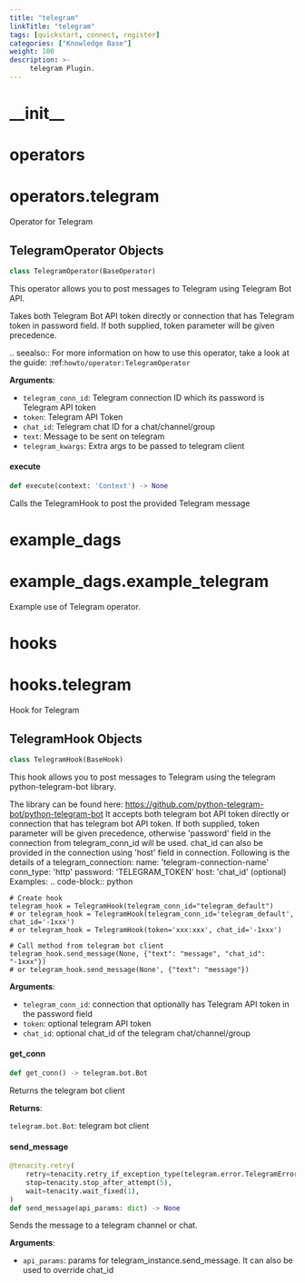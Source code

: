 ```yaml
---
title: "telegram"
linkTitle: "telegram"
tags: [quickstart, connect, register] 
categories: ["Knowledge Base"]
weight: 100
description: >-
     telegram Plugin.
---
```


<a id="__init__"></a>

# \_\_init\_\_

<a id="operators"></a>

# operators

<a id="operators.telegram"></a>

# operators.telegram

Operator for Telegram

<a id="operators.telegram.TelegramOperator"></a>

## TelegramOperator Objects

```python
class TelegramOperator(BaseOperator)
```

This operator allows you to post messages to Telegram using Telegram Bot API.

Takes both Telegram Bot API token directly or connection that has Telegram token in password field.
If both supplied, token parameter will be given precedence.

.. seealso::
    For more information on how to use this operator, take a look at the guide:
    :ref:`howto/operator:TelegramOperator`

**Arguments**:

- `telegram_conn_id`: Telegram connection ID which its password is Telegram API token
- `token`: Telegram API Token
- `chat_id`: Telegram chat ID for a chat/channel/group
- `text`: Message to be sent on telegram
- `telegram_kwargs`: Extra args to be passed to telegram client

<a id="operators.telegram.TelegramOperator.execute"></a>

#### execute

```python
def execute(context: 'Context') -> None
```

Calls the TelegramHook to post the provided Telegram message

<a id="example_dags"></a>

# example\_dags

<a id="example_dags.example_telegram"></a>

# example\_dags.example\_telegram

Example use of Telegram operator.

<a id="hooks"></a>

# hooks

<a id="hooks.telegram"></a>

# hooks.telegram

Hook for Telegram

<a id="hooks.telegram.TelegramHook"></a>

## TelegramHook Objects

```python
class TelegramHook(BaseHook)
```

This hook allows you to post messages to Telegram using the telegram python-telegram-bot library.

The library can be found here: https://github.com/python-telegram-bot/python-telegram-bot
It accepts both telegram bot API token directly or connection that has telegram bot API token.
If both supplied, token parameter will be given precedence, otherwise 'password' field in the connection
from telegram_conn_id will be used.
chat_id can also be provided in the connection using 'host' field in connection.
Following is the details of a telegram_connection:
name: 'telegram-connection-name'
conn_type: 'http'
password: 'TELEGRAM_TOKEN'
host: 'chat_id' (optional)
Examples:
.. code-block:: python

    # Create hook
    telegram_hook = TelegramHook(telegram_conn_id="telegram_default")
    # or telegram_hook = TelegramHook(telegram_conn_id='telegram_default', chat_id='-1xxx')
    # or telegram_hook = TelegramHook(token='xxx:xxx', chat_id='-1xxx')

    # Call method from telegram bot client
    telegram_hook.send_message(None, {"text": "message", "chat_id": "-1xxx"})
    # or telegram_hook.send_message(None', {"text": "message"})

**Arguments**:

- `telegram_conn_id`: connection that optionally has Telegram API token in the password field
- `token`: optional telegram API token
- `chat_id`: optional chat_id of the telegram chat/channel/group

<a id="hooks.telegram.TelegramHook.get_conn"></a>

#### get\_conn

```python
def get_conn() -> telegram.bot.Bot
```

Returns the telegram bot client

**Returns**:

`telegram.bot.Bot`: telegram bot client

<a id="hooks.telegram.TelegramHook.send_message"></a>

#### send\_message

```python
@tenacity.retry(
    retry=tenacity.retry_if_exception_type(telegram.error.TelegramError),
    stop=tenacity.stop_after_attempt(5),
    wait=tenacity.wait_fixed(1),
)
def send_message(api_params: dict) -> None
```

Sends the message to a telegram channel or chat.

**Arguments**:

- `api_params`: params for telegram_instance.send_message. It can also be used to override chat_id

